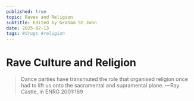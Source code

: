 ```yaml
---
published: true
topic: Raves and Religion
subtitle: Edited by Graham St John
date: 2025-02-13
tags: #drugs #religion
---
```

# Rave Culture and Religion


> Dance parties have transmuted the role that organised religion once had to lift us onto the sacramental and supramental plane. 
> —Ray Castle, in ENRG 2001:169